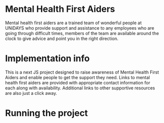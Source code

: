 # Mental Health First Aiders
Mental health first aiders are a trained team of wonderful people at UNiDAYS who provide support and assistance to any employees who are going through difficult times, members of the team are available around the clock to give advice and point you in the right direction.

# Implementation info
This is a next JS project designed to raise awareness of Mental Health First Aiders and enable people to get the support they need. Links to mental health first aiders are provided with appropriate contact information for each along with availability. Additional links to other supportive resources are also just a click away.

# Running the project
